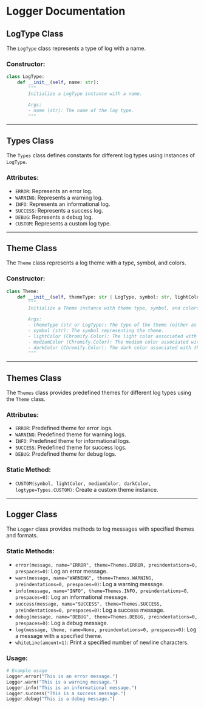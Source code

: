 # Logger Documentation

## LogType Class

The `LogType` class represents a type of log with a name.

### Constructor:

```python
class LogType:
    def __init__(self, name: str):
        """
        Initialize a LogType instance with a name.

        Args:
        - name (str): The name of the log type.
        """
```

---

## Types Class

The `Types` class defines constants for different log types using instances of `LogType`.

### Attributes:

- `ERROR`: Represents an error log.
- `WARNING`: Represents a warning log.
- `INFO`: Represents an informational log.
- `SUCCESS`: Represents a success log.
- `DEBUG`: Represents a debug log.
- `CUSTOM`: Represents a custom log type.

---

## Theme Class

The `Theme` class represents a log theme with a type, symbol, and colors.

### Constructor:

```python
class Theme:
    def __init__(self, themeType: str | LogType, symbol: str, lightColor: Chromify.Color, mediumColor: Chromify.Color, darkColor: Chromify.Color):
        """
        Initialize a Theme instance with theme type, symbol, and colors.

        Args:
        - themeType (str or LogType): The type of the theme (either as a string or LogType instance).
        - symbol (str): The symbol representing the theme.
        - lightColor (Chromify.Color): The light color associated with the theme.
        - mediumColor (Chromify.Color): The medium color associated with the theme.
        - darkColor (Chromify.Color): The dark color associated with the theme.
        """
```

---

## Themes Class

The `Themes` class provides predefined themes for different log types using the `Theme` class.

### Attributes:

- `ERROR`: Predefined theme for error logs.
- `WARNING`: Predefined theme for warning logs.
- `INFO`: Predefined theme for informational logs.
- `SUCCESS`: Predefined theme for success logs.
- `DEBUG`: Predefined theme for debug logs.

### Static Method:

- `CUSTOM(symbol, lightColor, mediumColor, darkColor, logtype=Types.CUSTOM)`: Create a custom theme instance.

---

## Logger Class

The `Logger` class provides methods to log messages with specified themes and formats.

### Static Methods:

- `error(message, name="ERROR", theme=Themes.ERROR, preindentations=0, prespaces=0)`: Log an error message.
- `warn(message, name="WARNING", theme=Themes.WARNING, preindentations=0, prespaces=0)`: Log a warning message.
- `info(message, name="INFO", theme=Themes.INFO, preindentations=0, prespaces=0)`: Log an informational message.
- `success(message, name="SUCCESS", theme=Themes.SUCCESS, preindentations=0, prespaces=0)`: Log a success message.
- `debug(message, name="DEBUG", theme=Themes.DEBUG, preindentations=0, prespaces=0)`: Log a debug message.
- `log(message, theme, name=None, preindentations=0, prespaces=0)`: Log a message with a specified theme.
- `whiteLine(amount=1)`: Print a specified number of newline characters.

### Usage:

```python
# Example usage
Logger.error("This is an error message.")
Logger.warn("This is a warning message.")
Logger.info("This is an informational message.")
Logger.success("This is a success message.")
Logger.debug("This is a debug message.")
```
